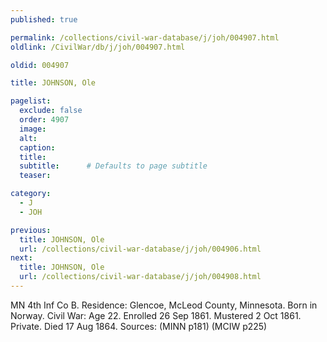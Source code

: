 ```yaml
---
published: true

permalink: /collections/civil-war-database/j/joh/004907.html
oldlink: /CivilWar/db/j/joh/004907.html

oldid: 004907

title: JOHNSON, Ole

pagelist:
  exclude: false
  order: 4907
  image: 
  alt:
  caption:
  title:
  subtitle:      # Defaults to page subtitle
  teaser:

category: 
  - J 
  - JOH

previous:
  title: JOHNSON, Ole
  url: /collections/civil-war-database/j/joh/004906.html  
next:
  title: JOHNSON, Ole
  url: /collections/civil-war-database/j/joh/004908.html   
---
```

MN 4th Inf Co B. Residence: Glencoe, McLeod County, Minnesota. Born in Norway. Civil War: Age 22. Enrolled 26 Sep 1861. Mustered 2 Oct 1861. Private. Died 17 Aug 1864. Sources: (MINN p181) (MCIW p225)